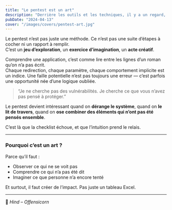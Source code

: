 ```yaml
---
title: "Le pentest est un art"
description: "Derrière les outils et les techniques, il y a un regard, une intuition, une manière de voir les systèmes autrement."
pubDate: "2024-04-13"
cover: "/images/covers/pentest-art.jpg"
---
```


Le pentest n’est pas juste une méthode. Ce n’est pas une suite d’étapes à cocher ni un rapport à remplir.  
C’est un **jeu d’exploration**, un **exercice d’imagination**, un **acte créatif**.

Comprendre une application, c’est comme lire entre les lignes d’un roman qu’on n’a pas écrit.  
Chaque redirection, chaque paramètre, chaque comportement implicite est un indice. Une faille potentielle n’est pas toujours une erreur — c’est parfois une opportunité née d’une logique oubliée.

> “Je ne cherche pas des vulnérabilités. Je cherche ce que vous n’avez pas pensé à protéger.”

Le pentest devient intéressant quand on **dérange le système**, quand on **le lit de travers**, quand on **ose combiner des éléments qui n’ont pas été pensés ensemble**.

C’est là que la checklist échoue, et que l’intuition prend le relais.

---

### Pourquoi c’est un art ?

Parce qu’il faut :
- Observer ce qui ne se voit pas
- Comprendre ce qui n’a pas été dit
- Imaginer ce que personne n’a encore tenté

Et surtout, il faut créer de l’impact. Pas juste un tableau Excel.

---

🦄 *Hind – Offensicorn*


